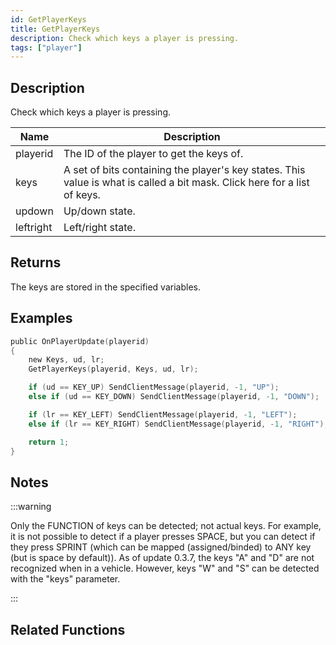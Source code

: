 ```yaml
---
id: GetPlayerKeys
title: GetPlayerKeys
description: Check which keys a player is pressing.
tags: ["player"]
---
```


## Description

Check which keys a player is pressing.

| Name      | Description                                                                                                               |
| --------- | ------------------------------------------------------------------------------------------------------------------------- |
| playerid  | The ID of the player to get the keys of.                                                                                  |
| keys      | A set of bits containing the player's key states. This value is what is called a bit mask. Click here for a list of keys. |
| updown    | Up/down state.                                                                                                            |
| leftright | Left/right state.                                                                                                         |

## Returns

The keys are stored in the specified variables.

## Examples

```c
public OnPlayerUpdate(playerid)
{
    new Keys, ud, lr;
    GetPlayerKeys(playerid, Keys, ud, lr);

    if (ud == KEY_UP) SendClientMessage(playerid, -1, "UP");
    else if (ud == KEY_DOWN) SendClientMessage(playerid, -1, "DOWN");

    if (lr == KEY_LEFT) SendClientMessage(playerid, -1, "LEFT");
    else if (lr == KEY_RIGHT) SendClientMessage(playerid, -1, "RIGHT");

    return 1;
}
```

## Notes

:::warning

Only the FUNCTION of keys can be detected; not actual keys. For example, it is not possible to detect if a player presses SPACE, but you can detect if they press SPRINT (which can be mapped (assigned/binded) to ANY key (but is space by default)). As of update 0.3.7, the keys "A" and "D" are not recognized when in a vehicle. However, keys "W" and "S" can be detected with the "keys" parameter.

:::

## Related Functions
